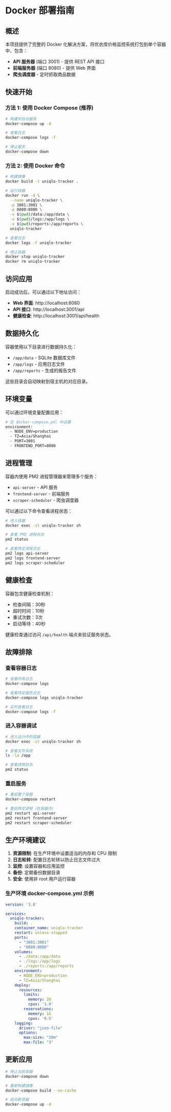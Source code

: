 # Docker 部署指南

## 概述

本项目提供了完整的 Docker 化解决方案，将优衣库价格监控系统打包到单个容器中，包含：

- **API 服务器** (端口 3001) - 提供 REST API 接口
- **前端服务器** (端口 8080) - 提供 Web 界面
- **爬虫调度器** - 定时抓取商品数据

## 快速开始

### 方法 1: 使用 Docker Compose (推荐)

```bash
# 构建并启动服务
docker-compose up -d

# 查看日志
docker-compose logs -f

# 停止服务
docker-compose down
```

### 方法 2: 使用 Docker 命令

```bash
# 构建镜像
docker build -t uniqlo-tracker .

# 运行容器
docker run -d \
  --name uniqlo-tracker \
  -p 3001:3001 \
  -p 8080:8080 \
  -v $(pwd)/data:/app/data \
  -v $(pwd)/logs:/app/logs \
  -v $(pwd)/reports:/app/reports \
  uniqlo-tracker

# 查看日志
docker logs -f uniqlo-tracker

# 停止容器
docker stop uniqlo-tracker
docker rm uniqlo-tracker
```

## 访问应用

启动成功后，可以通过以下地址访问：

- **Web 界面**: http://localhost:8080
- **API 接口**: http://localhost:3001/api
- **健康检查**: http://localhost:3001/api/health

## 数据持久化

容器使用以下目录进行数据持久化：

- `/app/data` - SQLite 数据库文件
- `/app/logs` - 应用日志文件
- `/app/reports` - 生成的报告文件

这些目录会自动映射到宿主机的对应目录。

## 环境变量

可以通过环境变量配置应用：

```bash
# 在 docker-compose.yml 中设置
environment:
  - NODE_ENV=production
  - TZ=Asia/Shanghai
  - PORT=3001
  - FRONTEND_PORT=8080
```

## 进程管理

容器内使用 PM2 进程管理器来管理多个服务：

- `api-server` - API 服务
- `frontend-server` - 前端服务
- `scraper-scheduler` - 爬虫调度器

可以通过以下命令查看进程状态：

```bash
# 进入容器
docker exec -it uniqlo-tracker sh

# 查看 PM2 进程状态
pm2 status

# 查看特定进程日志
pm2 logs api-server
pm2 logs frontend-server
pm2 logs scraper-scheduler
```

## 健康检查

容器包含健康检查机制：

- 检查间隔：30秒
- 超时时间：10秒
- 重试次数：3次
- 启动等待：40秒

健康检查通过访问 `/api/health` 端点来验证服务状态。

## 故障排除

### 查看容器日志

```bash
# 查看所有日志
docker-compose logs

# 查看特定服务日志
docker-compose logs uniqlo-tracker

# 实时查看日志
docker-compose logs -f
```

### 进入容器调试

```bash
# 进入运行中的容器
docker exec -it uniqlo-tracker sh

# 查看文件系统
ls -la /app

# 查看进程状态
pm2 status
```

### 重启服务

```bash
# 重启整个容器
docker-compose restart

# 重启特定进程（在容器内）
pm2 restart api-server
pm2 restart frontend-server
pm2 restart scraper-scheduler
```

## 生产环境建议

1. **资源限制**: 在生产环境中设置适当的内存和 CPU 限制
2. **日志轮转**: 配置日志轮转以防止日志文件过大
3. **监控**: 设置容器和应用监控
4. **备份**: 定期备份数据目录
5. **安全**: 使用非 root 用户运行容器

### 生产环境 docker-compose.yml 示例

```yaml
version: '3.8'

services:
  uniqlo-tracker:
    build: .
    container_name: uniqlo-tracker
    restart: unless-stopped
    ports:
      - "3001:3001"
      - "8080:8080"
    volumes:
      - ./data:/app/data
      - ./logs:/app/logs
      - ./reports:/app/reports
    environment:
      - NODE_ENV=production
      - TZ=Asia/Shanghai
    deploy:
      resources:
        limits:
          memory: 2G
          cpus: '1.0'
        reservations:
          memory: 1G
          cpus: '0.5'
    logging:
      driver: "json-file"
      options:
        max-size: "10m"
        max-file: "3"
```

## 更新应用

```bash
# 停止当前容器
docker-compose down

# 重新构建镜像
docker-compose build --no-cache

# 启动新容器
docker-compose up -d
```

